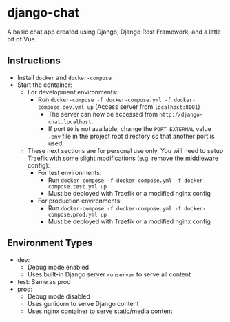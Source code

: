 # django-chat

A basic chat app created using Django, Django Rest Framework, and a little bit of Vue.


## Instructions

- Install `docker` and `docker-compose`
- Start the container:
  - For development environments:
    - Run `docker-compose -f docker-compose.yml -f docker-compose.dev.yml up` (Access server from `localhost:8001`)
      - The server can now be accessed from `http://django-chat.localhost`.
      - If port `80` is not available, change the `PORT_EXTERNAL` value `.env` file in the project root directory so that another port is used.
  - These next sections are for personal use only. You will need to setup Traefik with some slight modifications (e.g. remove the middleware config):
    - For test environments:
      - Run `docker-compose -f docker-compose.yml -f docker-compose.test.yml up`
      - Must be deployed with Traefik or a modified nginx config
    - For production environments:
      - Run `docker-compose -f docker-compose.yml -f docker-compose.prod.yml up`
      - Must be deployed with Traefik or a modified nginx config

## Environment Types

- dev:
  - Debug mode enabled
  - Uses built-in Django server `runserver` to serve all content
- test: Same as prod
- prod:
  - Debug mode disabled
  - Uses gunicorn to serve Django content
  - Uses nginx container to serve static/media content
